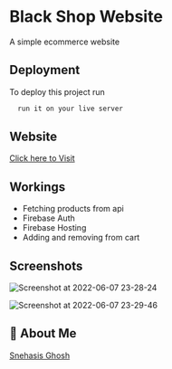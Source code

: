 
# Black Shop Website

A simple ecommerce website 


## Deployment

To deploy this project run

```bash
  run it on your live server
```


## Website

[Click here to Visit](https://e-commerce-947a4.web.app/)



## Workings

- Fetching products from api
- Firebase Auth
- Firebase Hosting
- Adding and removing from cart





## Screenshots

![Screenshot at 2022-06-07 23-28-24](https://user-images.githubusercontent.com/96995340/172450915-b1f36614-cb17-4081-968b-f433308b04d2.png)


![Screenshot at 2022-06-07 23-29-46](https://user-images.githubusercontent.com/96995340/172451128-01bf033d-5d5a-49c5-97f9-1ca24206bba8.png)





## 🚀 About Me
[Snehasis Ghosh](https://github.com/Snehasis4321)

